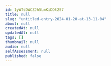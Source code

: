```yaml
---
id: 1yWTsDWCZJh5LmKiDDt2S7
title: null
slug: "untitled-entry-2024-01-20-at-13-11-04"
about: null
createdAt: null
updatedAt: null
tags: []
thumbnail: null
audio: null
selfAssessment: null
published: false
---
```

